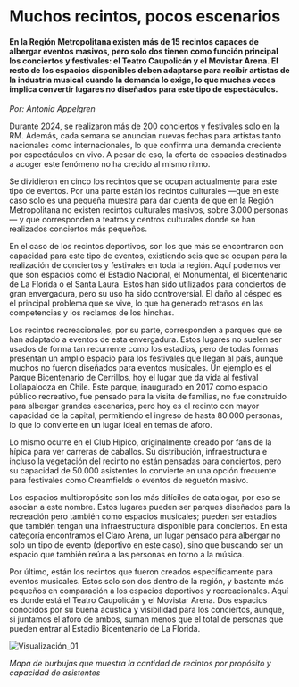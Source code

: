 # Muchos recintos, pocos escenarios

#### En la Región Metropolitana existen más de 15 recintos capaces de albergar eventos masivos, pero solo dos tienen como función principal los conciertos y festivales: el Teatro Caupolicán y el Movistar Arena. El resto de los espacios disponibles deben adaptarse para recibir artistas de la industria musical cuando la demanda lo exige, lo que muchas veces implica convertir lugares no diseñados para este tipo de espectáculos.

*Por: Antonia Appelgren*

Durante 2024, se realizaron más de 200 conciertos y festivales solo en la RM. Además, cada semana se anuncian nuevas fechas para artistas tanto nacionales como internacionales, lo que confirma una demanda creciente por espectáculos en vivo. A pesar de eso, la oferta de espacios destinados a acoger este fenómeno no ha crecido al mismo ritmo.

Se dividieron en cinco los recintos que se ocupan actualmente para este tipo de eventos. Por una parte están los recintos culturales —que en este caso solo es una pequeña muestra para dar cuenta de que en la Región Metropolitana no existen recintos culturales masivos, sobre 3.000 personas— y que corresponden a teatros y centros culturales donde se han realizados conciertos más pequeños.

En el caso de los recintos deportivos, son los que más se encontraron con capacidad para este tipo de eventos, existiendo seis que se ocupan para la realización de conciertos y festivales en toda la región. Aquí podemos ver que son espacios como el Estadio Nacional, el Monumental, el Bicentenario de La Florida o el Santa Laura. Estos han sido utilizados para conciertos de gran envergadura, pero su uso ha sido controversial. El daño al césped es el principal problema que se vive, lo que ha generado retrasos en las competencias y los reclamos de los hinchas.

Los recintos recreacionales, por su parte, corresponden a parques que se han adaptado a eventos de esta envergadura. Estos lugares no suelen ser usados de forma tan recurrente como los estadios, pero de todas formas presentan un amplio espacio para los festivales que llegan al país, aunque muchos no fueron diseñados para eventos musicales. 
Un ejemplo es el Parque Bicentenario de Cerrillos, hoy el lugar que da vida al festival Lollapalooza en Chile. Este parque, inaugurado en 2017 como espacio público recreativo, fue pensado para la visita de familias, no fue construido para albergar grandes escenarios, pero hoy es el recinto con mayor capacidad de la capital, permitiendo el ingreso de hasta 80.000 personas, lo que lo convierte en un lugar ideal en temas de aforo.

Lo mismo ocurre en el Club Hípico, originalmente creado por fans de la hípica para ver carreras de caballos. Su distribución, infraestructura e incluso la vegetación del recinto no están pensadas para conciertos, pero su capacidad de 50.000 asistentes lo convierte en una opción frecuente para festivales como Creamfields o eventos de reguetón masivo.

Los espacios multipropósito son los más difíciles de catalogar, por eso se asocian a este nombre. Estos lugares pueden ser parques diseñados para la recreación pero también como espacios musicales; pueden ser estadios que también tengan una infraestructura disponible para conciertos. En esta categoría encontramos el Claro Arena, un lugar pensado para albergar no solo un tipo de evento (deportivo en este caso), sino que buscando ser un espacio que también reúna a las personas en torno a la música. 

Por último, están los recintos que fueron creados específicamente para eventos musicales. Estos solo son dos dentro de la región, y bastante más pequeños en comparación a los espacios deportivos y recreacionales. Aquí es donde está el Teatro Caupolicán y el Movistar Arena. Dos espacios conocidos por su buena acústica y visibilidad para los conciertos, aunque, si juntamos el aforo de ambos, suman menos que el total de personas que pueden entrar al Estadio Bicentenario de La Florida. 

![Visualización_01]("vis_01.jpg") 

*Mapa de burbujas que muestra la cantidad de recintos por propósito y capacidad de asistentes*

